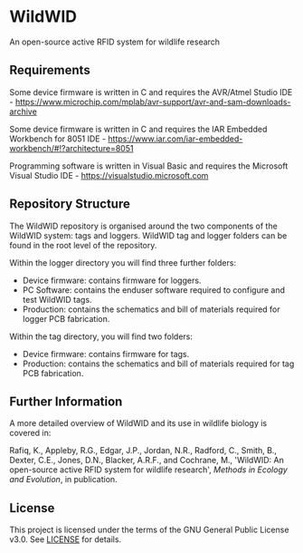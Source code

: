 # WildWID
An open-source active RFID system for wildlife research

## Requirements
Some device firmware is written in C and requires the AVR/Atmel Studio IDE - https://www.microchip.com/mplab/avr-support/avr-and-sam-downloads-archive

Some device firmware is written in C and requires the IAR Embedded Workbench for 8051 IDE - https://www.iar.com/iar-embedded-workbench/#!?architecture=8051

Programming software is written in Visual Basic and requires the Microsoft Visual Studio IDE - https://visualstudio.microsoft.com

## Repository Structure
The WildWID repository is organised around the two components of the WildWID system: tags and loggers. WildWID tag and logger folders can be found in the root level of the repository. 

Within the logger directory you will find three further folders:
* Device firmware: contains firmware for loggers.
* PC Software: contains the enduser software required to configure and test WildWID tags.
* Production: contains the schematics and bill of materials required for logger PCB fabrication.

Within the tag directory, you will find two folders:
* Device firmware: contains firmware for tags.
* Production: contains the schematics and bill of materials required for tag PCB fabrication.

## Further Information
A more detailed overview of WildWID and its use in wildlife biology is covered in: 

Rafiq, K., Appleby, R.G., Edgar, J.P., Jordan, N.R., Radford, C., Smith, B., Dexter, C.E., Jones, D.N., Blacker, A.R.F., and Cochrane, M., 'WildWID: An open-source active RFID system for wildlife research', *Methods in Ecology and Evolution*, in publication.

## License
This project is licensed under the terms of the GNU General Public License v3.0. See [LICENSE](LICENSE) for details.

